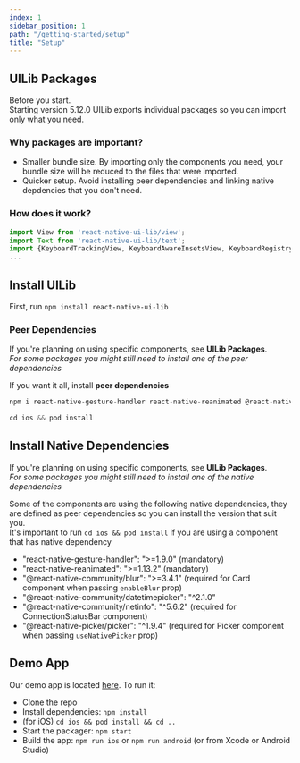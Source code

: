 ```yaml
---
index: 1
sidebar_position: 1
path: "/getting-started/setup"
title: "Setup"
---
```


## UILib Packages
Before you start.  
Starting version 5.12.0 UILib exports individual packages so you can import only what you need.  

### Why packages are important?
- Smaller bundle size. By importing only the components you need, your bundle size will be reduced to the files that were imported.
- Quicker setup. Avoid installing peer dependencies and linking native depdencies that you don't need. 

### How does it work?
```javascript
import View from 'react-native-ui-lib/view';
import Text from 'react-native-ui-lib/text';
import {KeyboardTrackingView, KeyboardAwareInsetsView, KeyboardRegistry, KeyboardAccessoryView, KeyboardUtils} from 'react-native-ui-lib/keyboard';
...
```


## Install UILib

First, run `npm install react-native-ui-lib`

### Peer Dependencies
If you're planning on using specific components, see **UILib Packages**.  
*For some packages you might still need to install one of the peer dependencies*

If you want it all, install **peer dependencies**
```js
npm i react-native-gesture-handler react-native-reanimated @react-native-community/blur @react-native-community/datetimepicker @react-native-community/netinfo @react-native-picker/picker

cd ios && pod install
```


## Install Native Dependencies
If you're planning on using specific components, see **UILib Packages**.  
*For some packages you might still need to install one of the native dependencies*

Some of the components are using the following native dependencies, they are defined as peer dependencies so you can install the version that suit you.  
It's important to run `cd ios && pod install` if you are using a component that has native dependency 

- "react-native-gesture-handler": ">=1.9.0" (mandatory)
- "react-native-reanimated": ">=1.13.2" (mandatory)
- "@react-native-community/blur": ">=3.4.1" (required for Card component when passing `enableBlur` prop)
- "@react-native-community/datetimepicker": "^2.1.0"
- "@react-native-community/netinfo": "^5.6.2" (required for ConnectionStatusBar component)
- "@react-native-picker/picker": "^1.9.4" (required for Picker component when passing `useNativePicker` prop)

## Demo App

Our demo app is located [here](https://github.com/wix/react-native-ui-lib/tree/master/demo). To run it:

- Clone the repo
- Install dependencies: `npm install`
- (for iOS) `cd ios && pod install && cd ..`
- Start the packager: `npm start`
- Build the app: `npm run ios` or `npm run android` (or from Xcode or Android Studio)
